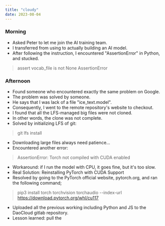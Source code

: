 ```yaml
---
title: "cloudy"
date: 2023-08-04
---
```


### Morning
 - Asked Peter to let me join the AI training team.
 - I transferred from using to actually building an AI model.
 - After following the instruction, I encountered "AssertionError" in Python, and stucked.
 > assert vocab_file is not None
 > AssertionError

### Afternoon
 - Found someone who encountered exactly the same problem on Google. 
 - The problem was solved by someone.
 - He says that I was lack of a file "ice_text.model".
 - Consequently, I went to the remote repository's website to checkout.
 - I found that all the LFS-managed big files were not cloned.
 - In other words, the clone was not complete.
 - Solved by initializing LFS of git:
 > git lfs install
 - Downloading large files always need patience...
 - Encountered another error:
 > AssertionError: Torch not compiled with CUDA enabled
 - Workaround: if I run the model with CPU, it goes fine, but it's too slow.
 - Real Solution: Reinstalling PyTorch with CUDA Support
 - Resolved by going to the PyTorch official website, pytorch.org, and ran the following command;
 > pip3 install torch torchvision torchaudio --index-url https://download.pytorch.org/whl/cu117
 - Uploaded all the previous working including Python and JS to the DaoCloud gitlab repository.
 - Lesson learned: pull the 